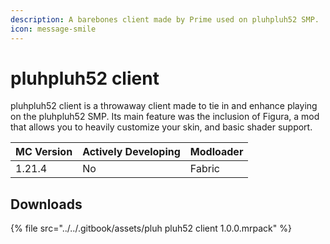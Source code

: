 ```yaml
---
description: A barebones client made by Prime used on pluhpluh52 SMP.
icon: message-smile
---
```


# pluhpluh52 client

pluhpluh52 client is a throwaway client made to tie in and enhance playing on the pluhpluh52 SMP. Its main feature was the inclusion of Figura, a mod that allows you to heavily customize your skin, and basic shader support.



| MC Version | Actively Developing | Modloader |
| ---------- | ------------------- | --------- |
| 1.21.4     | No                  | Fabric    |



## Downloads

{% file src="../../.gitbook/assets/pluh pluh52 client 1.0.0.mrpack" %}
